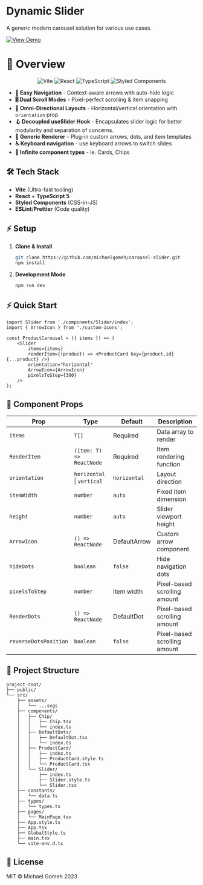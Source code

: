 # Dynamic Slider

A generic modern carousel solution for various use cases.

[![View Demo](https://img.shields.io/badge/LIVE_DEMO-FF6B6B?style=for-the-badge)](https://carousel-slider-michaelgomeh.vercel.app/)
# 🌟 Overview

<div align="center">
  <img src="https://img.shields.io/badge/Vite-B73BFE?style=for-the-badge&logo=vite&logoColor=FFD62E" alt="Vite"/>
  <img src="https://img.shields.io/badge/React-61DAFB?style=for-the-badge&logo=react&logoColor=black" alt="React"/>
  <img src="https://img.shields.io/badge/TypeScript-3178C6?style=for-the-badge&logo=typescript&logoColor=white" alt="TypeScript"/>
  <img src="https://img.shields.io/badge/styled--components-DB7093?style=for-the-badge&logo=styled-components&logoColor=white" alt="Styled Components"/>
</div>

- **🧭 Easy Navigation** - Context-aware arrows with auto-hide logic
- **🎚 Dual Scroll Modes** - Pixel-perfect scrolling & item snapping
- **🔄 Omni-Directional Layouts** - Horizontal/vertical orientation with `orientation` prop
- **🪝 Decoupled useSlider Hook** - Encapsulates slider logic for better modularity and separation of concerns.
- **🎨 Generic Renderer** - Plug-in custom arrows, dots, and item templates
- **♿ Keyboard navigation** - use keyboard arrows to switch slides
- **📱 Infinite component types** - ie. Cards, Chips

## 🛠 ️Tech Stack

- **Vite** (Ultra-fast tooling)
- **React** + **TypeScript 5**
- **Styled Components** (CSS-in-JS)
- **ESLint**/**Prettier** (Code quality)

## ⚡ Setup

1. **Clone & Install**

   ```bash
   git clone https://github.com/michaelgomeh/carousel-slider.git
   npm install
   ```

2. **Development Mode**

   ```bash
   npm run dev
   ```

## ⚡ Quick Start

```tsx
import Slider from './components/Slider/index';
import { ArrowIcon } from './custom-icons';

const ProductCarousel = ({ items }) => (
	<Slider
		items={items}
		renderItem={(product) => <ProductCard key={product.id} {...product} />}
		orientation="horizontal"
		ArrowIcon={ArrowIcon}
		pixelsToStep={300}
	/>
);
```

## 🔧 Component Props

| Prop                  | Type                       | Default      | Description                  |
| --------------------- | -------------------------- | ------------ | ---------------------------- |
| `items`               | `T[]`                      | Required     | Data array to render         |
| `RenderItem`          | `(item: T) => ReactNode`   | Required     | Item rendering function      |
| `orientation`         | `horizontal` \| `vertical` | `horizontal` | Layout direction             |
| `itemWidth`           | `number`                   | `auto`       | Fixed item dimension         |
| `height`              | `number`                   | `auto`       | Slider viewport height       |
| `ArrowIcon`           | `() => ReactNode`          | DefaultArrow | Custom arrow component       |
| `hideDots`            | `boolean`                  | `false`      | Hide navigation dots         |
| `pixelsToStep`        | `number`                   | item width   | Pixel-based scrolling amount |
| `RenderDots`          | `() => ReactNode`          | DefaultDot   | Pixel-based scrolling amount |
| `reverseDotsPosition` | `boolean`                  | `false`      | Pixel-based scrolling amount |

## 🧩 Project Structure

```
project-root/
├── public/
└── src/
    ├── assets/
    │   └── ...svgs
    ├── components/
    │   ├── Chip/
    │   │   ├── Chip.tsx
    │   │   └── index.ts
    │   ├── DefaultDots/
    │   │   ├── DefaultDot.tsx
    │   │   └── index.ts
    │   ├── ProductCard/
    │   │   ├── index.ts
    │   │   ├── ProductCard.style.ts
    │   │   └── ProductCard.tsx
    │   └── Slider/
    │       ├── index.ts
    │       ├── Slider.style.ts
    │       └── Slider.tsx
    ├── constants/
    │   └── data.ts
    ├── types/
    │   └── types.ts
    ├── pages/
    │   └── MainPage.tsx
    ├── App.style.ts
    ├── App.tsx
    ├── GlobalStyle.ts
    ├── main.tsx
    └── vite-env.d.ts
```

## 📜 License

MIT © Michael Gomeh 2023
